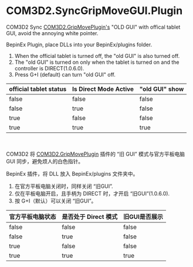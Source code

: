 # COM3D2.SyncGripMoveGUI.Plugin
 COM3D2 Sync [COM3D2.GripMovePlugin's](https://ux.getuploader.com/scarletkom_mod/download/45) "OLD GUI" with offical tablet GUI, avoid the annoying white pointer.

BepinEx Plugin, place DLLs into your BepinEx/plugins folder.

1. When the official tablet is turned off, the "old GUI" is also turned off.
2. The "old GUI" is turned on only when the tablet is turned on and the controller is DIRECT(1.0.6.0).
3. Press G+I (default) can turn "old GUI" off.


| official tablet status | 	Is Direct Mode Active | "old GUI" show   |
| :---        |    :----   |          :--- |
|false|	false|	false|
|false|	true|	false|
|true|	false|	false|
|true|	true|	true|


<br>

COM3D2 将 [COM3D2.GripMovePlugin](https://ux.getuploader.com/scarletkom_mod/download/45) 插件的 “旧 GUI” 模式与官方平板电脑 GUI 同步，避免烦人的白色指针。

BepinEx 插件，将 DLL 放入 BepinEx/plugins 文件夹中。

1. 在官方平板电脑关闭时，同样关闭 “旧GUI”.
2. 仅在平板电脑开启，且手柄为 DIRECT 时，才开启 “旧GUI”(1.0.6.0).
3. 按 G+I（默认）可以关闭 “旧GUI”。

| 官方平板电脑状态 | 是否处于 Direct 模式 | 旧GUI是否展示  |
| :---        |    :----   |          :--- |
|false|	false|	false|
|false|	true|	false|
|true|	false|	false|
|true|	true|	true|
